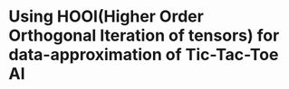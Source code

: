 # Using HOOI(Higher Order Orthogonal Iteration of tensors) for data-approximation of Tic-Tac-Toe AI

